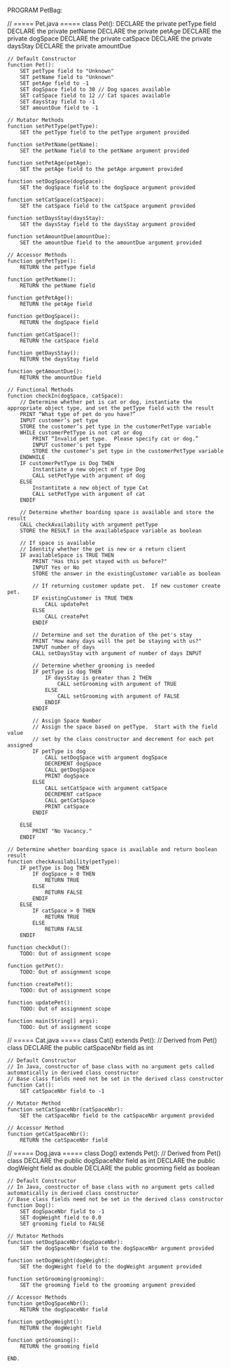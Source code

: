 PROGRAM PetBag:

// ===== Pet.java =====
class Pet():
    DECLARE the private petType field
    DECLARE the private petName
    DECLARE the private petAge
    DECLARE the private dogSpace
    DECLARE the private catSpace
    DECLARE the private daysStay
    DECLARE the private amountDue

    // Default Constructor
    function Pet():
        SET petType field to "Unknown"
        SET petName field to "Unknown"
        SET petAge field to -1
        SET dogSpace field to 30 // Dog spaces available
        SET catSpace field to 12 // Cat spaces available
        SET daysStay field to -1
        SET amountDue field to -1

    // Mutator Methods
    function setPetType(petType):
        SET the petType field to the petType argument provided

    function setPetName(petName):
        SET the petName field to the petName argument provided
    
    function setPetAge(petAge):
        SET the petAge field to the petAge argument provided
    
    function setDogSpace(dogSpace):
        SET the dogSpace field to the dogSpace argument provided
    
    function setCatSpace(catSpace):
        SET the catSpace field to the catSpace argument provided
    
    function setDaysStay(daysStay):
        SET the daysStay field to the daysStay argument provided
    
    function setAmountDue(amountDue):
        SET the amountDue field to the amountDue argument provided

    // Accessor Methods
    function getPetType():
        RETURN the petType field
    
    function getPetName():
        RETURN the petName field
    
    function getPetAge():
        RETURN the petAge field
    
    function getDogSpace():
        RETURN the dogSpace field
    
    function getCatSpace():
        RETURN the catSpace field
    
    function getDaysStay():
        RETURN the daysStay field
    
    function getAmountDue():
        RETURN the amountDue field

    // Functional Methods
    function checkIn(dogSpace, catSpace):
        // Determine whether pet is cat or dog, instantiate the appropriate object type, and set the petType field with the result
        PRINT “What type of pet do you have?”
        INPUT customer’s pet type
        STORE the customer’s pet type in the customerPetType variable
        WHILE customerPetType is not cat or dog
            PRINT “Invalid pet type.  Please specify cat or dog.”
            INPUT customer’s pet type
            STORE the customer’s pet type in the customerPetType variable
        ENDWHILE
        IF customerPetType is Dog THEN
            Instantiate a new object of type Dog      
            CALL setPetType with argument of dog
        ELSE
            Instantitate a new object of type Cat     
            CALL setPetType with argument of cat
        ENDIF
        
        // Determine whether boarding space is available and store the result
        CALL checkAvailability with argument petType
        STORE the RESULT in the availableSpace variable as boolean

        // If space is available
        // Identity whether the pet is new or a return client
        IF availableSpace is TRUE THEN
            PRINT "Has this pet stayed with us before?"
            INPUT Yes or No
            STORE the answer in the existingCustomer variable as boolean

            // If returning customer update pet.  If new customer create pet.
            IF existingCustomer is TRUE THEN
                CALL updatePet
            ELSE
                CALL createPet
            ENDIF

            // Determine and set the duration of the pet's stay
            PRINT "How many days will the pet be staying with us?"
            INPUT number of days
            CALL setDaysStay with argument of number of days INPUT

            // Determine whether grooming is needed
            IF petType is dog THEN
                IF daysStay is greater than 2 THEN
                    CALL setGrooming with argument of TRUE
                ELSE
                    CALL setGrooming with argument of FALSE
                ENDIF
            ENDIF

            // Assign Space Number
            // Assign the space based on petType.  Start with the field value
            // set by the class constructor and decrement for each pet assigned
            IF petType is dog
                CALL setDogSpace with argument dogSpace
                DECREMENT dogSpace
                CALL getDogSpace
                PRINT dogSpace
            ELSE
                CALL setCatSpace with argument catSpace
                DECREMENT catSpace
                CALL getCatSpace
                PRINT catSpace
            ENDIF            

        ELSE
            PRINT "No Vacancy."
        ENDIF

    // Determine whether boarding space is available and return boolean result
    function checkAvailability(petType):
        IF petType is Dog THEN
            IF dogSpace > 0 THEN 
                RETURN TRUE
            ELSE
                RETURN FALSE
            ENDIF
        ELSE
            IF catSpace > 0 THEN 
                RETURN TRUE
            ELSE
                RETURN FALSE
        ENDIF

    function checkOut():
        TODO: Out of assignment scope
    
    function getPet():
        TODO: Out of assignment scope
    
    function createPet():
        TODO: Out of assignment scope
    
    function updatePet():
        TODO: Out of assignment scope

    function main(String[] args):
        TODO: Out of assignment scope

// ===== Cat.java =====
class Cat() extends Pet(): // Derived from Pet() class
    DECLARE the public catSpaceNbr field as int

    // Default Constructor
    // In Java, constructor of base class with no argument gets called automatically in derived class constructor
    // Base class fields need not be set in the derived class constructor
    function Cat():
        SET catSpaceNbr field to -1 

    // Mutator Method
    function setCatSpaceNbr(catSpaceNbr):
        SET the catSpaceNbr field to the catSpaceNbr argument provided

    // Accessor Method
    function getCatSpaceNbr():
        RETURN the catSpaceNbr field

// ===== Dog.java =====
class Dog() extends Pet(): // Derived from Pet() class
    DECLARE the public dogSpaceNbr field as int
    DECLARE the public dogWeight field as double
    DECLARE the public grooming field as boolean

    // Default Constructor
    // In Java, constructor of base class with no argument gets called automatically in derived class constructor
    // Base class fields need not be set in the derived class constructor
    function Dog():
        SET dogSpaceNbr field to -1
        SET dogWeight field to 0.0
        SET grooming field to FALSE
    
    // Mutator Methods
    function setDogSpaceNbr(dogSpaceNbr):
        SET the dogSpaceNbr field to the dogSpaceNbr argument provided
    
    function setDogWeight(dogWeight):
        SET the dogWeight field to the dogWeight argument provided

    function setGrooming(grooming):
        SET the grooming field to the grooming argument provided

    // Accessor Methods
    function getDogSpaceNbr():
        RETURN the dogSpaceNbr field
    
    function getDogWeight():
        RETURN the dogWeight field
    
    function getGrooming():
        RETURN the grooming field
    
    END.